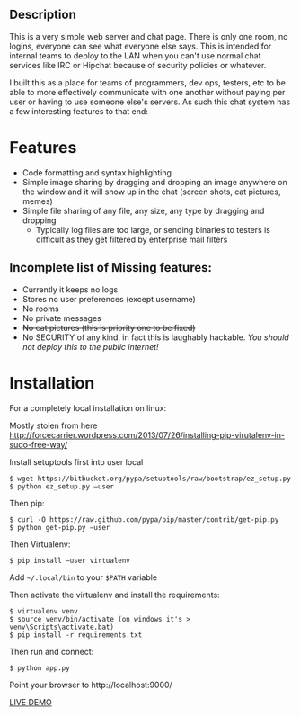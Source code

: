 Description
-----------
This is a very simple web server and chat page. There is only one room, no logins, everyone can see what everyone else says.
This is intended for internal teams to deploy to the LAN when you can't use normal chat services like IRC or Hipchat because of security policies or whatever.

I built this as a place for teams of programmers, dev ops, testers, etc to be able to more effectively communicate with one another without paying per user or having to use someone else's servers.
As such this chat system has a few interesting features to that end:

Features
========
* Code formatting and syntax highlighting
* Simple image sharing by dragging and dropping an image anywhere on the window and it will show up in the chat (screen shots, cat pictures, memes)
* Simple file sharing of any file, any size, any type by dragging and dropping
  * Typically log files are too large, or sending binaries to testers is difficult as they get filtered by enterprise mail filters

Incomplete list of Missing features:
------------------------------------
* Currently it keeps no logs
* Stores no user preferences (except username)
* No rooms
* No private messages
* ~~No cat pictures (this is priority one to be fixed)~~
* No SECURITY of any kind, in fact this is laughably hackable. *You should not deploy this to the public internet!*

Installation
============

For a completely local installation on linux:

Mostly stolen from here http://forcecarrier.wordpress.com/2013/07/26/installing-pip-virutalenv-in-sudo-free-way/

Install setuptools first into user local

    $ wget https://bitbucket.org/pypa/setuptools/raw/bootstrap/ez_setup.py
    $ python ez_setup.py –user

Then pip:

	$ curl -O https://raw.github.com/pypa/pip/master/contrib/get-pip.py
	$ python get-pip.py –user

Then Virtualenv:

	$ pip install –user virtualenv	

Add `~/.local/bin` to your `$PATH` variable

Then activate the virtualenv and install the requirements:

    $ virtualenv venv
    $ source venv/bin/activate (on windows it's > venv\Scripts\activate.bat)
    $ pip install -r requirements.txt

Then run and connect:

	$ python app.py

Point your browser to http://localhost:9000/


[LIVE DEMO](http://chat.extroverteddeveloper.com/)